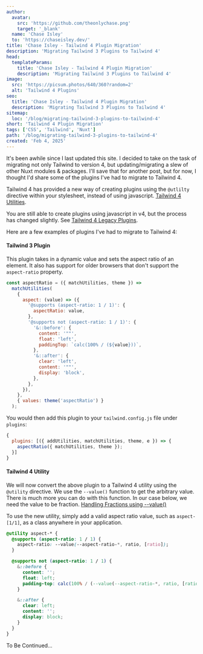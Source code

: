 ```yaml
---
author: 
  avatar:
    src: 'https://github.com/theonlychase.png'
    target: '_blank'
  name: 'Chase Isley'
  to: 'https://chaseisley.dev/'
title: 'Chase Isley - Tailwind 4 Plugin Migration'
description: 'Migrating Tailwind 3 Plugins to Tailwind 4'
head:
  templateParams:
    title: 'Chase Isley - Tailwind 4 Plugin Migration'
    description: 'Migrating Tailwind 3 Plugins to Tailwind 4'
image:
  src: 'https://picsum.photos/640/360?random=2'
  alt: 'Tailwind 4 Plugins'
seo: 
  title: 'Chase Isley - Tailwind 4 Plugin Migration'
  description: 'Migrating Tailwind 3 Plugins to Tailwind 4'
sitemap:
  loc: '/blog/migrating-tailwind-3-plugins-to-tailwind-4'
short: 'Tailwind 4 Plugin Migration'
tags: ['CSS', 'Tailwind', 'Nuxt']
path: '/blog/migrating-tailwind-3-plugins-to-tailwind-4'
created: 'Feb 4, 2025'
---
```


It's been awhile since I last updated this site. I decided to take on the task of
migrating not only Tailwind to version 4, but updating/migrating a slew of other 
Nuxt modules & packages. I'll save that for another post, but for now, I thought I'd share
some of the plugins I've had to migrate to Tailwind 4.

Tailwind 4 has provided a new way of creating plugins using the `@utlilty` directive within your stylesheet, instead of using javascript. 
<a href="https://tailwindcss.com/docs/adding-custom-styles#adding-custom-utilities" target="_blank">Tailwind 4 Utilities</a>.

You are still able to create plugins using javascript in v4, but the process has changed slightly. See <a href="https://tailwindcss.com/docs/functions-and-directives#plugin-directive" target="_blank">Tailwind 4 Legacy Plugins</a>.

Here are a few examples of plugins I've had to migrate to Tailwind 4:

#### Tailwind 3 Plugin
This plugin takes in a dynamic value and sets the aspect ratio of an element. It also has support for older browsers that don't support the `aspect-ratio` property.

```js [aspect-ratio.plugin.js] meta-info=val
const aspectRatio = ({ matchUtilities, theme }) =>
  matchUtilities(
    {
      aspect: (value) => ({
        '@supports (aspect-ratio: 1 / 1)': {
          aspectRatio: value,
        },
        '@supports not (aspect-ratio: 1 / 1)': {
          '&::before': {
            content: '""',
            float: 'left',
            paddingTop: `calc(100% / (${value}))`,
          },
          '&::after': {
            clear: 'left',
            content: '""',
            display: 'block',
          },
        },
      }),
    },
    { values: theme('aspectRatio') }
  );
```

You would then add this plugin to your `tailwind.config.js` file under `plugins`:

```js [tailwind.config.js] meta-info=val
{
  plugins: [({ addUtilities, matchUtilities, theme, e }) => {
    aspectRatio({ matchUtilities, theme });
  }]
}
```

#### Tailwind 4 Utility
We will now convert the above plugin to a Tailwind 4 utility using the `@utility` directive. We use the `--value()` function to get the arbitrary value. There is much more you can do with this function. 
In our case below, we need the value to be fraction. <a href="https://tailwindcss.com/docs/adding-custom-styles#fractions" target="_blank">Handling Fractions using --value()</a>

To use the new utility, simply add a valid aspect ratio value, such as `aspect-[1/1]`, as a class anywhere in your application. 

```css [styles.css] meta-info=val
@utility aspect-* {
  @supports (aspect-ratio: 1 / 1) {
    aspect-ratio: --value(--aspect-ratio-*, ratio, [ratio]);
  }

  @supports not (aspect-ratio: 1 / 1) {
    &::before {
      content: '';
      float: left;
      padding-top: calc(100% / (--value(--aspect-ratio-*, ratio, [ratio])));
    }

    &::after {
      clear: left;
      content: '';
      display: block;
    }
  }
}
```

To Be Continued...
